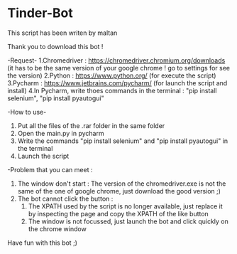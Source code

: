 # Tinder-Bot
This script has been writen by maltan

Thank you to download this bot !

-Request-
1.Chromedriver : https://chromedriver.chromium.org/downloads (it has to be the same version of your google chrome ! go to settings for see the version)
2.Python : https://www.python.org/ (for execute the script)
3.Pycharm : https://www.jetbrains.com/pycharm/ (for launch the script and install)
4.In Pycharm, write thoes commands in the terminal : "pip install selenium", "pip install pyautogui"

-How to use-
1. Put all the files of the .rar folder in the same folder
2. Open the main.py in pycharm
3. Write the commands "pip install selenium" and "pip install pyautogui" in the terminal
4. Launch the script

-Problem that you can meet :
1. The window don't start : The version of the chromedriver.exe is not the same of the one of google chrome, just download the good version ;)
2. The bot cannot click the button : 
	1. The XPATH used by the script is no longer available, just replace it by inspecting the page and copy the XPATH of the like button
	2. The window is not focussed, just launch the bot and click quickly on the chrome window


Have fun with this bot ;)
